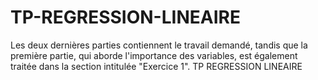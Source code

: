 # TP-REGRESSION-LINEAIRE
Les deux dernières parties contiennent le travail demandé, tandis que la première partie, qui aborde l'importance des variables, est également traitée dans la section intitulée "Exercice 1".
TP REGRESSION LINEAIRE
